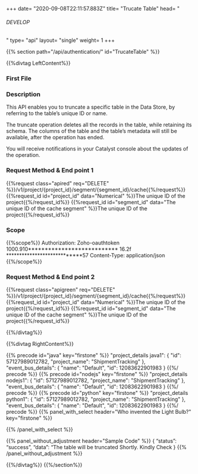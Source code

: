 +++
date= "2020-09-08T22:11:57.883Z"
title= "Trucate Table"
head= "<h6>DEVELOP</h6>"
type= "api"
layout= "single"
weight= 1
+++


{{% section path="/api/authentication/" id="TrucateTable" %}}
<!-- Leftcontent -->
{{%divtag LeftContent%}}

### First File

### Description

This API enables you to truncate a specific table in the Data Store, by referring to the table’s unique ID or name. 

The truncate operation deletes all the records in the table, while retaining its schema. The columns of the table and the table’s metadata will still be available, after the operation has ended. 

You will receive notifications in your Catalyst console about the updates of the operation.

### Request Method & End point 1
<!-- shortcode 1 -->
{{%request class="apired" req="DELETE" %}}/v1/project/{project_id}/segment/{segment_id}/cache{{%/request%}}
{{%request_id id="project_id" data="Numerical" %}}The unique ID of the project{{%/request_id%}}
{{%request_id id="segment_id" data="The unique ID of the cache segment" %}}The unique ID of the project{{%/request_id%}}

### Scope
{{%scope%}}
Authorization: Zoho-oauthtoken <br/>
1000.910*************************** 16.2f ****************************57 Content-Type: application/json
{{%/scope%}}
<!-- shortcode 1 ends -->

### Request Method & End point 2
<!-- shortcode 2 -->
{{%request class="apigreen" req="DELETE" %}}/v1/project/{project_id}/segment/{segment_id}/cache{{%/request%}}
{{%request_id id="project_id" data="Numerical" %}}The unique ID of the project{{%/request_id%}}
{{%request_id id="segment_id" data="The unique ID of the cache segment" %}}The unique ID of the project{{%/request_id%}}
<!-- shortcode 2 ends -->

{{%/divtag%}}
<!-- Rightcontent -->
{{%divtag RightContent%}}

{{% precode id="java" key="firstone" %}}
    "project_details java1": {
        "id": 57127989012782,
        "project_name": "ShipmentTracking"
    },
    "event_bus_details": {
        "name": "Default",
        "id": 12083622901983
    }
{{%/ precode %}}
{{% precode id="nodejs" key="firstone" %}}
    "project_details nodejs1": {
        "id": 57127989012782,
        "project_name": "ShipmentTracking"
        },
        "event_bus_details": {
            "name": "Default",
            "id": 12083622901983
        }
{{%/ precode %}}
{{% precode id="python" key="firstone" %}}
    "project_details python1": {
        "id": 57127989012782,
        "project_name": "ShipmentTracking"
        },
        "event_bus_details": {
            "name": "Default",
            "id": 12083622901983
        }
{{%/ precode %}}
{{% panel_with_select header="Who invented the Light Bulb?" key="firstone" %}}

{{% /panel_with_select %}}

{{% panel_without_adjustment header="Sample Code" %}}
    { 
        “status”: “success”, 
        “data”: “The table will be truncated Shortly. Kindly Check 
    }
{{% /panel_without_adjustment %}}

{{%/divtag%}}
{{%/section%}}